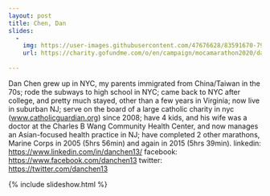 ```yaml
---
layout: post
title: Chen, Dan
slides:
  -
    img: https://user-images.githubusercontent.com/47676628/83591670-79431080-a526-11ea-9b9c-b91d210936ff.jpg
    url: https://charity.gofundme.com/o/en/campaign/mocamarathon2020/danchen5 
     
---
```


Dan Chen grew up in NYC, my parents immigrated from China/Taiwan in the 70s; rode the subways to high school in NYC; came back to NYC after college, and pretty much stayed, other than a few years in Virginia; now live in suburban NJ; serve on the board of a large catholic charity in nyc (www.catholicguardian.org) since 2008; have 4 kids, and his wife was a doctor at the Charles B Wang Community Health Center, and now manages an Asian-focused health practice in NJ; have completed 2 other marathons, Marine Corps in 2005 (5hrs 56min) and again in 2015 (5hrs 39min).
linkedin: https://www.linkedin.com/in/danchen13/
facebook: https://www.facebook.com/danchen13
twitter: https://twitter.com/danchen13

{% include slideshow.html %}
